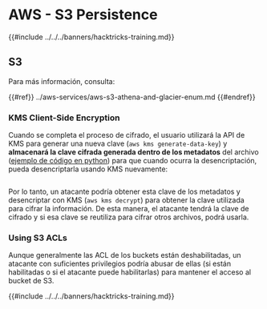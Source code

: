 # AWS - S3 Persistence

{{#include ../../../banners/hacktricks-training.md}}

## S3

Para más información, consulta:

{{#ref}}
../aws-services/aws-s3-athena-and-glacier-enum.md
{{#endref}}

### KMS Client-Side Encryption

Cuando se completa el proceso de cifrado, el usuario utilizará la API de KMS para generar una nueva clave (`aws kms generate-data-key`) y **almacenará la clave cifrada generada dentro de los metadatos** del archivo ([ejemplo de código en python](https://aioboto3.readthedocs.io/en/latest/cse.html#how-it-works-kms-managed-keys)) para que cuando ocurra la desencriptación, pueda desencriptarla usando KMS nuevamente:

<figure><img src="../../../images/image (226).png" alt=""><figcaption></figcaption></figure>

Por lo tanto, un atacante podría obtener esta clave de los metadatos y desencriptar con KMS (`aws kms decrypt`) para obtener la clave utilizada para cifrar la información. De esta manera, el atacante tendrá la clave de cifrado y si esa clave se reutiliza para cifrar otros archivos, podrá usarla.

### Using S3 ACLs

Aunque generalmente las ACL de los buckets están deshabilitadas, un atacante con suficientes privilegios podría abusar de ellas (si están habilitadas o si el atacante puede habilitarlas) para mantener el acceso al bucket de S3.

{{#include ../../../banners/hacktricks-training.md}}
